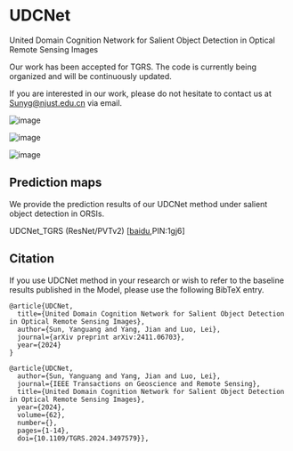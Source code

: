# UDCNet
United Domain Cognition Network for Salient Object Detection in Optical Remote Sensing Images

Our work has been accepted for TGRS. The code is currently being organized and will be continuously updated.

If you are interested in our work, please do not hesitate to contact us at Sunyg@njust.edu.cn via email.

![image](https://github.com/user-attachments/assets/f655cb60-af3f-4a62-88e0-7169cca24e6d)

![image](https://github.com/user-attachments/assets/03abc4f2-5a00-4b2f-9cf1-fe03b8ea7c28)

![image](https://github.com/user-attachments/assets/4a5330cc-f6bd-47b4-8bc4-2bef316b29c6)


## Prediction maps

We provide the prediction results of our UDCNet method under salient object detection in ORSIs.

UDCNet_TGRS (ResNet/PVTv2) [[baidu](https://pan.baidu.com/s/1jcN58vjzANPt3zJ3cvipXg),PIN:1gj6] 


## Citation

If you use UDCNet method in your research or wish to refer to the baseline results published in the Model, please use the following BibTeX entry.

```
@article{UDCNet,
  title={United Domain Cognition Network for Salient Object Detection in Optical Remote Sensing Images},
  author={Sun, Yanguang and Yang, Jian and Luo, Lei},
  journal={arXiv preprint arXiv:2411.06703},
  year={2024}
}
```

```
@article{UDCNet,
  author={Sun, Yanguang and Yang, Jian and Luo, Lei},
  journal={IEEE Transactions on Geoscience and Remote Sensing}, 
  title={United Domain Cognition Network for Salient Object Detection in Optical Remote Sensing Images}, 
  year={2024},
  volume={62},
  number={},
  pages={1-14},
  doi={10.1109/TGRS.2024.3497579}},
```



